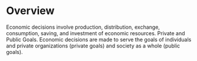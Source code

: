 # Overview

Economic decisions involve production, distribution, exchange, consumption, saving, and investment of economic resources. Private and Public Goals. Economic decisions are made to serve the goals of individuals and private organizations (private goals) and society as a whole (public goals).
